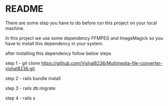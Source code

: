 # README

There are some step you have to do before run this project on your local machine.

In this project we use some dependency FFMPEG and ImageMagick so you have to install this dependency in your system.

after installing this dependency follow below steps

step 1 - git clone https://github.com/Vishal8236/Multimedia-file-converter-vishal8236.git

step 2 - rails bundle install

step 3 - rails db:migrate

step 4 - rails s